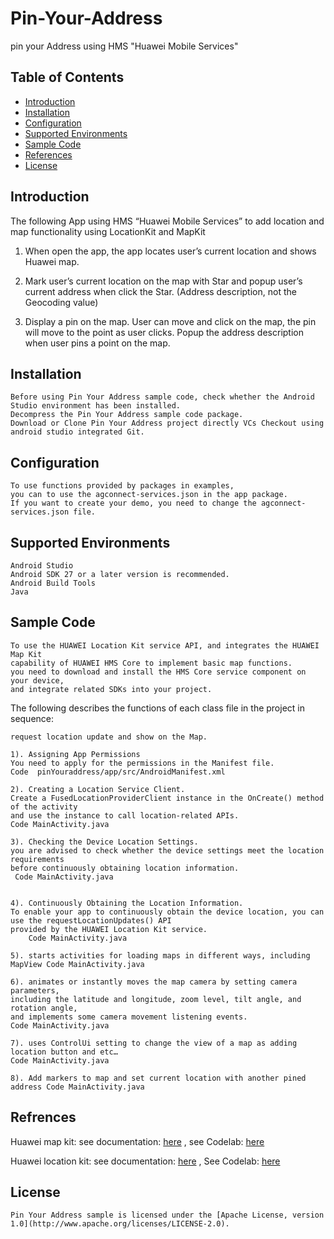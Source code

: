 # Pin-Your-Address
pin your Address using HMS "Huawei Mobile Services"



## Table of Contents

 * [Introduction](#introduction)
 * [Installation](#installation)
 * [Configuration ](#configuration )
 * [Supported Environments](#supported-environments)
 * [Sample Code](#Sample-Code)
 * [References](#References)
 * [License](#license)

## Introduction
The following App using HMS “Huawei Mobile Services” to add location and map functionality using LocationKit and MapKit
    
 1)	When open the app, the app locates user’s current location and shows Huawei map.
   
 2)	Mark user’s current location on the map with Star and popup user’s current address when click the Star. 
 (Address description, not the Geocoding value)
   
 3)	Display a pin on the map. User can move and click on the map, the pin will move to the point as user clicks. 
 Popup the address description when user pins a point on the map.

   

## Installation
    Before using Pin Your Address sample code, check whether the Android Studio environment has been installed. 
    Decompress the Pin Your Address sample code package.
    Download or Clone Pin Your Address project directly VCs Checkout using android studio integrated Git.
	
 ## Configuration 
    To use functions provided by packages in examples,
    you can to use the agconnect-services.json in the app package.
	If you want to create your demo, you need to change the agconnect-services.json file.

    
## Supported Environments
	Android Studio
	Android SDK 27 or a later version is recommended.
	Android Build Tools
	Java

	
## Sample Code
    To use the HUAWEI Location Kit service API, and integrates the HUAWEI Map Kit 
    capability of HUAWEI HMS Core to implement basic map functions. 
    you need to download and install the HMS Core service component on your device,
    and integrate related SDKs into your project.

The following describes the functions of each class file in the project in sequence:
    
    request location update and show on the Map.

    1). Assigning App Permissions
    You need to apply for the permissions in the Manifest file.
    Code  pinYouraddress/app/src/AndroidManifest.xml
    
    2). Creating a Location Service Client.
    Create a FusedLocationProviderClient instance in the OnCreate() method of the activity
    and use the instance to call location-related APIs.
    Code MainActivity.java
    
    3). Checking the Device Location Settings.
    you are advised to check whether the device settings meet the location requirements
    before continuously obtaining location information.
     Code MainActivity.java

    
    4). Continuously Obtaining the Location Information.
    To enable your app to continuously obtain the device location, you can use the requestLocationUpdates() API 
    provided by the HUAWEI Location Kit service. 
        Code MainActivity.java

    5). starts activities for loading maps in different ways, including MapView Code MainActivity.java

    6). animates or instantly moves the map camera by setting camera parameters,
    including the latitude and longitude, zoom level, tilt angle, and rotation angle,
    and implements some camera movement listening events.
    Code MainActivity.java

    7). uses ControlUi setting to change the view of a map as adding location button and etc…
    Code MainActivity.java

    8). Add markers to map and set current location with another pined address Code MainActivity.java

##  Refrences

Huawei map kit:
    see documentation: [here](https://developer.huawei.com/consumer/en/doc/development/HMS-Guides/hms-map-v4-abouttheservice)
    , see Codelab: [here](https://developer.huawei.com/consumer/en/codelab/HMSMapKit/index.html#0)

Huawei location kit:
    see documentation: [here](https://developer.huawei.com/consumer/en/doc/development/HMS-Guides/location-introduction)
    , See Codelab: [here](https://developer.huawei.com/consumer/en/codelab/HMSLocationKit/index.html#0)


##  License
    Pin Your Address sample is licensed under the [Apache License, version 1.0](http://www.apache.org/licenses/LICENSE-2.0).
